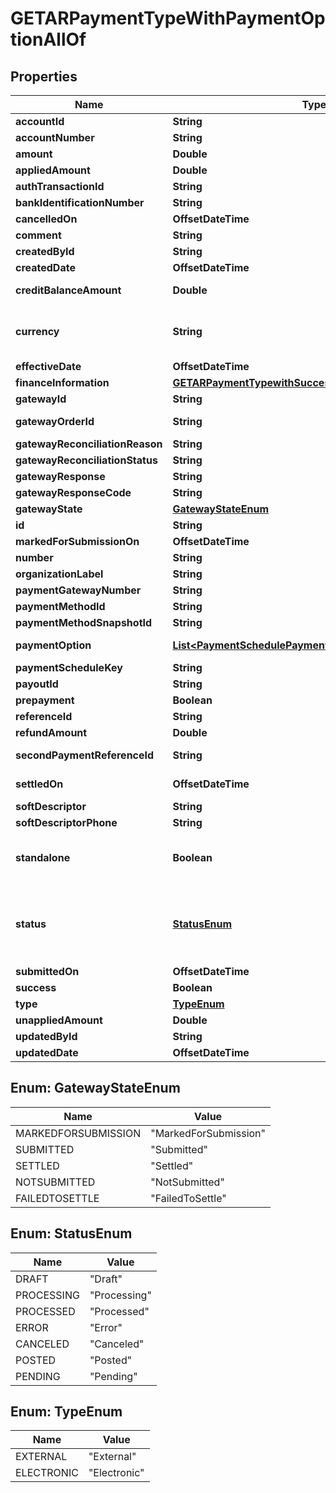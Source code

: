

# GETARPaymentTypeWithPaymentOptionAllOf


## Properties

| Name | Type | Description | Notes |
|------------ | ------------- | ------------- | -------------|
|**accountId** | **String** | The ID of the customer account that the payment is for.  |  [optional] |
|**accountNumber** | **String** | The number of the customer account that the payment is for.  |  [optional] |
|**amount** | **Double** | The total amount of the payment.  |  [optional] |
|**appliedAmount** | **Double** | The applied amount of the payment.  |  [optional] |
|**authTransactionId** | **String** | The authorization transaction ID from the payment gateway.  |  [optional] |
|**bankIdentificationNumber** | **String** | The first six or eight digits of the credit card or debit card used for the payment, when applicable.  |  [optional] |
|**cancelledOn** | **OffsetDateTime** | The date and time when the payment was cancelled, in &#x60;yyyy-mm-dd hh:mm:ss&#x60; format.  |  [optional] |
|**comment** | **String** | Comments about the payment.  |  [optional] |
|**createdById** | **String** | The ID of the Zuora user who created the payment.  |  [optional] |
|**createdDate** | **OffsetDateTime** | The date and time when the payment was created, in &#x60;yyyy-mm-dd hh:mm:ss&#x60; format. For example, 2017-03-01 15:31:10.  |  [optional] |
|**creditBalanceAmount** | **Double** | The amount that the payment transfers to the credit balance. The value is not &#x60;0&#x60; only for those payments that come from legacy payment operations performed without the Invoice Settlement feature.  |  [optional] |
|**currency** | **String** | When Standalone Payment is not enabled, the &#x60;currency&#x60; of the payment must be the same as the payment currency defined in the customer account settings through Zuora UI.  When Standalone Payment is enabled and &#x60;standalone&#x60; is &#x60;true&#x60;, the &#x60;currency&#x60; of the standalone payment can be different from the payment currency defined in the customer account settings. The amount will not be summed up to the account balance or key metrics regardless of currency.  |  [optional] |
|**effectiveDate** | **OffsetDateTime** | The date and time when the payment takes effect, in &#x60;yyyy-mm-dd hh:mm:ss&#x60; format.  |  [optional] |
|**financeInformation** | [**GETARPaymentTypewithSuccessAllOfFinanceInformation**](GETARPaymentTypewithSuccessAllOfFinanceInformation.md) |  |  [optional] |
|**gatewayId** | **String** | The ID of the gateway instance that processes the payment.  |  [optional] |
|**gatewayOrderId** | **String** | A merchant-specified natural key value that can be passed to the electronic payment gateway when a payment is created.  If not specified, the payment number will be passed in instead.  |  [optional] |
|**gatewayReconciliationReason** | **String** | The reason of gateway reconciliation.  |  [optional] |
|**gatewayReconciliationStatus** | **String** | The status of gateway reconciliation.  |  [optional] |
|**gatewayResponse** | **String** | The message returned from the payment gateway for the payment. This message is gateway-dependent.  |  [optional] |
|**gatewayResponseCode** | **String** | The code returned from the payment gateway for the payment. This code is gateway-dependent.  |  [optional] |
|**gatewayState** | [**GatewayStateEnum**](#GatewayStateEnum) | The status of the payment in the gateway; use for reconciliation.  |  [optional] |
|**id** | **String** | The unique ID of the created payment. For example, 4028905f5a87c0ff015a87eb6b75007f.  |  [optional] |
|**markedForSubmissionOn** | **OffsetDateTime** | The date and time when a payment was marked and waiting for batch submission to the payment process, in &#x60;yyyy-mm-dd hh:mm:ss&#x60; format.  |  [optional] |
|**number** | **String** | The unique identification number of the payment. For example, P-00000001.  |  [optional] |
|**organizationLabel** | **String** | The organization that this object belongs to.  Note: This field is available only when the Multi-Org feature is enabled.  |  [optional] |
|**paymentGatewayNumber** | **String** | The natural key for the payment gateway.  |  [optional] |
|**paymentMethodId** | **String** | The unique ID of the payment method that the customer used to make the payment.  |  [optional] |
|**paymentMethodSnapshotId** | **String** | The unique ID of the payment method snapshot which is a copy of the particular Payment Method used in a transaction.  |  [optional] |
|**paymentOption** | [**List&lt;PaymentSchedulePaymentOptionFields&gt;**](PaymentSchedulePaymentOptionFields.md) | Container for the paymentOption items, which describe the transactional level rules for processing payments. Currently, only the Gateway Options type is supported.  &#x60;paymentOption&#x60; of the payment schedule takes precedence over &#x60;paymentOption&#x60; of the payment schedule item.  |  [optional] |
|**paymentScheduleKey** | **String** | The unique ID or the number of the payment schedule that is linked to the payment. See [Link payments to payment schedules](https://knowledgecenter.zuora.com/Billing/Billing_and_Payments/Payment_Schedules/Link_payments_with_payment_schedules) for more information. |  [optional] |
|**payoutId** | **String** | The payout ID of the payment from the gateway side.  |  [optional] |
|**prepayment** | **Boolean** | Indicates whether the payment is used as a reserved payment. See [Prepaid Cash with Drawdown](https://knowledgecenter.zuora.com/Zuora_Billing/Billing_and_Invoicing/JA_Advanced_Consumption_Billing/Prepaid_Cash_with_Drawdown) for more information.  |  [optional] |
|**referenceId** | **String** | The transaction ID returned by the payment gateway. Use this field to reconcile payments between your gateway and Zuora Payments.  |  [optional] |
|**refundAmount** | **Double** | The amount of the payment that is refunded.  |  [optional] |
|**secondPaymentReferenceId** | **String** | The transaction ID returned by the payment gateway if there is an additional transaction for the payment. Use this field to reconcile payments between your gateway and Zuora Payments.  |  [optional] |
|**settledOn** | **OffsetDateTime** | The date and time when the payment was settled in the payment processor, in &#x60;yyyy-mm-dd hh:mm:ss&#x60; format. This field is used by the Spectrum gateway only and not applicable to other gateways.  |  [optional] |
|**softDescriptor** | **String** | A payment gateway-specific field that maps to Zuora for the gateways, Orbital, Vantiv and Verifi.  |  [optional] |
|**softDescriptorPhone** | **String** | A payment gateway-specific field that maps to Zuora for the gateways, Orbital, Vantiv and Verifi.  |  [optional] |
|**standalone** | **Boolean** | This field is only available if the support for standalone payment is enabled. This field is not available for transferring, applying, or unapplying a payment.  The value &#x60;true&#x60; indicates this is a standalone payment that is created and processed in Zuora through Zuora gateway integration but will be settled outside of Zuora. No settlement data will be created. The standalone payment cannot be applied, unapplied, or transferred.  The value &#x60;false&#x60; indicates this is an ordinary payment that is created, processed, and settled in Zuora.  |  [optional] |
|**status** | [**StatusEnum**](#StatusEnum) | The status of the payment.  If the &lt;a href&#x3D;\&quot;https://knowledgecenter.zuora.com/Zuora_Payments/Payment_Operations/DA_Electronic_Payment_Processing#Asynchronous_payment_flow\&quot; target&#x3D;\&quot;_blank\&quot;&gt;Asynchronous Payment Statuses&lt;/a&gt; feature is not enabled, possible values are &#x60;Draft&#x60;, &#x60;Processing&#x60;, &#x60;Processed&#x60;, &#x60;Error&#x60;, &#x60;Canceled&#x60;, and &#x60;Posted&#x60;.  If the Asynchronous Payment Statuses feature is enabled, when the ACH or Bank Transfer payment is created, it is in a &#x60;Pending&#x60; status upon successful network communication with the gateway. To transition from a &#x60;Pending&#x60; status to another status, use one of our Gateway Reconciliation options or cancel the payment.  |  [optional] |
|**submittedOn** | **OffsetDateTime** | The date and time when the payment was submitted, in &#x60;yyyy-mm-dd hh:mm:ss&#x60; format.  |  [optional] |
|**success** | **Boolean** | Returns &#x60;true&#x60; if the request was processed successfully. |  [optional] |
|**type** | [**TypeEnum**](#TypeEnum) | The type of the payment.  |  [optional] |
|**unappliedAmount** | **Double** | The unapplied amount of the payment.  |  [optional] |
|**updatedById** | **String** | The ID of the Zuora user who last updated the payment.  |  [optional] |
|**updatedDate** | **OffsetDateTime** | The date and time when the payment was last updated, in &#x60;yyyy-mm-dd hh:mm:ss&#x60; format. For example, 2017-03-02 15:36:10.  |  [optional] |



## Enum: GatewayStateEnum

| Name | Value |
|---- | -----|
| MARKEDFORSUBMISSION | &quot;MarkedForSubmission&quot; |
| SUBMITTED | &quot;Submitted&quot; |
| SETTLED | &quot;Settled&quot; |
| NOTSUBMITTED | &quot;NotSubmitted&quot; |
| FAILEDTOSETTLE | &quot;FailedToSettle&quot; |



## Enum: StatusEnum

| Name | Value |
|---- | -----|
| DRAFT | &quot;Draft&quot; |
| PROCESSING | &quot;Processing&quot; |
| PROCESSED | &quot;Processed&quot; |
| ERROR | &quot;Error&quot; |
| CANCELED | &quot;Canceled&quot; |
| POSTED | &quot;Posted&quot; |
| PENDING | &quot;Pending&quot; |



## Enum: TypeEnum

| Name | Value |
|---- | -----|
| EXTERNAL | &quot;External&quot; |
| ELECTRONIC | &quot;Electronic&quot; |



